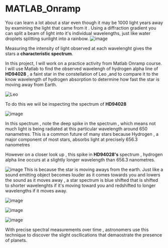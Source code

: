 # MATLAB_Onramp

You can learn a lot about a star even though it may be 1000 light years away by examining the light that came from it . Using a diffraction gradient you can split a beam of light into it's individual wavelengths, just like water droplets splitting sunlight into a rainbow.
![image](https://github.com/WahomeKezia/Stellar-Motion_MATLAB_Onramp/assets/90443938/cf60f289-e9b8-4859-86a1-7d05998cc23a)

Measuring the intensity of light observed at each wavelenght gives the stars a **characteristic spectrum**.

In this project, I will work on a practice activity from Matlab Onramp course.
I will use Matlab to find the observed wavelengh of hydrogen alpha line of  **HD94028** , a faint star in the constellation of Leo ,and to compare it to the know wavelength of hydrogen absorption to determine how fast the star is moving away from Earth. 


![Leo](https://github.com/WahomeKezia/Stellar-Motion_MATLAB_Onramp/assets/90443938/c3d4d536-c743-4842-b61b-34804c17ddee) 

To do this we wiil be inspecting the spectrum of **HD94028** 

![image](https://github.com/WahomeKezia/Stellar-Motion_MATLAB_Onramp/assets/90443938/a827647d-6976-4e48-80b0-7e41b6629794)


In this spectrum , note the deep spike in the spectrum , which means not much light is being radiated at this particular wavelength around 650 nanametres. This is a common future  of many stars because Hydrogen , a major component of most stars, absorbs light at precisely 656.3 nanometres 

However on a closer look up , this spike in **HD94028's** spectrum ,  hydrogen alpha line occurs at a slightly longer wavelength than 656.3 nanometres.

![image](https://github.com/WahomeKezia/Stellar-Motion_MATLAB_Onramp/assets/90443938/f5c67186-e7c1-4262-9bdd-157f542afbc5)
This is because the star is moving aways from the earth.
Just like a sound emitting object becomes louder as it comes towards you and lowers the sound as it moves away , a star  spectrum is blue shifted that is shifted to shorter wavelenghts if it's moving toward you and redshifted to longer wavelengths if it moves  away.

![image](https://github.com/WahomeKezia/Stellar-Motion_MATLAB_Onramp/assets/90443938/81457e3d-71dc-497c-b808-b373706d8bce)


![image](https://github.com/WahomeKezia/Stellar-Motion_MATLAB_Onramp/assets/90443938/10b39ea1-b1e8-4154-9be6-ad66cd6ef75e)

![image](https://github.com/WahomeKezia/Stellar-Motion_MATLAB_Onramp/assets/90443938/9226fd68-2c17-4610-9ab4-32208e960eb9)

With precise spectral measurements over time , astronomers use this technique to discover the slight oscllications that demaostrate the presence of planets.


